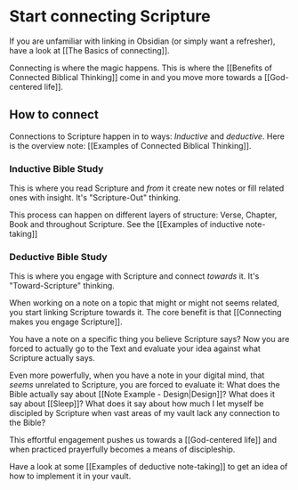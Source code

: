 # Start connecting Scripture
If you are unfamiliar with linking in Obsidian (or simply want a refresher), have a look at [[The Basics of connecting]].

Connecting is where the magic happens. This is where the [[Benefits of Connected Biblical Thinking]] come in and you move more towards a [[God-centered life]].

## How to connect
Connections to Scripture happen in to ways: *Inductive* and *deductive*. Here is the overview note: [[Examples of Connected Biblical Thinking]].

### Inductive Bible Study
This is where you read Scripture and *from* it create new notes or fill related ones with insight. It's "Scripture-Out" thinking.

This process can happen on different layers of structure: Verse, Chapter, Book and throughout Scripture. See the [[Examples of inductive note-taking]]

### Deductive Bible Study
This is where you engage with Scripture and connect *towards* it. It's "Toward-Scripture" thinking.

When working on a note on a topic that might or might not seems related, you start linking Scripture towards it. The core benefit is that [[Connecting makes you engage Scripture]]. 

You have a note on a specific thing you believe Scripture says? Now you are forced to actually go to the Text and evaluate your idea against what Scripture actually says. 

Even more powerfully, when you have a note in your digital mind, that *seems* unrelated to Scripture, you are forced to evaluate it: What does the Bible actually say about [[Note Example - Design|Design]]? What does it say about [[Sleep]]? What does it say about how much I let myself be discipled by Scripture when vast areas of my vault lack any connection to the Bible? 

This effortful engagement pushes us towards a [[God-centered life]] and when practiced prayerfully becomes a means of discipleship.

Have a look at some [[Examples of deductive note-taking]] to get an idea of how to implement it in your vault.